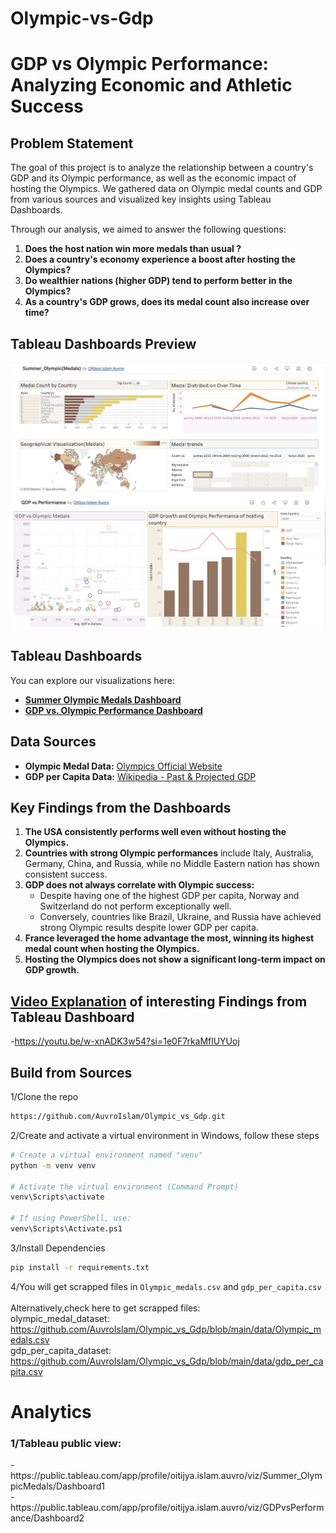 # Olympic-vs-Gdp
# **GDP vs Olympic Performance: Analyzing Economic and Athletic Success**  

## **Problem Statement**  

The goal of this project is to analyze the relationship between a country's GDP and its Olympic performance, as well as the economic impact of hosting the Olympics. We gathered data on Olympic medal counts and GDP from various sources and visualized key insights using Tableau Dashboards.  

Through our analysis, we aimed to answer the following questions:  

1. **Does the host nation win more medals than usual ?**  
2. **Does a country's economy experience a boost after hosting the Olympics?**  
3. **Do wealthier nations (higher GDP) tend to perform better in the Olympics?**  
4. **As a country's GDP grows, does its medal count also increase over time?**

   
## **Tableau Dashboards Preview**
![previewImage1](./Preview/preview1.png)
![previewImage2](./Preview/preview2.png)
## **Tableau Dashboards**  
You can explore our visualizations here:  
- [**Summer Olympic Medals Dashboard**](https://public.tableau.com/app/profile/oitijya.islam.auvro/viz/Summer_OlympicMedals/Dashboard1)  
- [**GDP vs. Olympic Performance Dashboard**](https://public.tableau.com/app/profile/oitijya.islam.auvro/viz/GDPvsPerformance/Dashboard2)  

## **Data Sources**  
- **Olympic Medal Data:** [Olympics Official Website](https://www.olympics.com/en/olympic-games/paris-2024/medals)  
- **GDP per Capita Data:** [Wikipedia - Past & Projected GDP](https://en.wikipedia.org/wiki/List_of_countries_by_past_and_projected_GDP_(nominal)_per_capita)  

## **Key Findings from the Dashboards**  

1. **The USA consistently performs well even without hosting the Olympics.**  
2. **Countries with strong Olympic performances** include Italy, Australia, Germany, China, and Russia, while no Middle Eastern nation has shown consistent success.  
3. **GDP does not always correlate with Olympic success:**  
   - Despite having one of the highest GDP per capita, Norway and Switzerland do not perform exceptionally well.  
   - Conversely, countries like Brazil, Ukraine, and Russia have achieved strong Olympic results despite lower GDP per capita.  
4. **France leveraged the home advantage the most, winning its highest medal count when hosting the Olympics.**  
5. **Hosting the Olympics does not show a significant long-term impact on GDP growth.**  
## **[Video Explanation](https://youtu.be/w-xnADK3w54?si=1e0F7rkaMflUYUoj) of interesting Findings from Tableau Dashboard**  
-https://youtu.be/w-xnADK3w54?si=1e0F7rkaMflUYUoj

## Build from Sources<br>
1/Clone the repo<br>
```bash
https://github.com/AuvroIslam/Olympic_vs_Gdp.git
```
2/Create and activate a virtual environment in Windows, follow these steps
```bash
# Create a virtual environment named "venv"
python -m venv venv

# Activate the virtual environment (Command Prompt)
venv\Scripts\activate

# If using PowerShell, use:
venv\Scripts\Activate.ps1
```
3/Install Dependencies
```bash
pip install -r requirements.txt
```
4/You will get scrapped files in `Olympic_medals.csv` and `gdp_per_capita.csv`<br>
<br>
Alternatively,check here to get scrapped files:<br>
olympic_medal_dataset:<br>
https://github.com/AuvroIslam/Olympic_vs_Gdp/blob/main/data/Olympic_medals.csv
<br>gdp_per_capita_dataset:<br>
https://github.com/AuvroIslam/Olympic_vs_Gdp/blob/main/data/gdp_per_capita.csv

# Analytics
<h3>1/Tableau public view:</h3>
-https://public.tableau.com/app/profile/oitijya.islam.auvro/viz/Summer_OlympicMedals/Dashboard1<br>
-https://public.tableau.com/app/profile/oitijya.islam.auvro/viz/GDPvsPerformance/Dashboard2<br>
